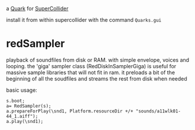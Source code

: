 a [Quark](http://supercollider-quarks.github.io/quarks/) for [SuperCollider](http://supercollider.github.io)

install it from within supercollider with the command `Quarks.gui`

# redSampler
playback of soundfiles from disk or RAM.  with simple envelope, voices and looping.  the \'giga\' sampler class (RedDiskInSamplerGiga) is useful for massive sample libraries that will not fit in ram.  it preloads a bit of the beginning of all the soudfiles and streams the rest from disk when needed

basic usage:
```
s.boot;
a= RedSampler(s);
a.prepareForPlay(\snd1, Platform.resourceDir +/+ "sounds/a11wlk01-44_1.aiff");
a.play(\snd1);
```

